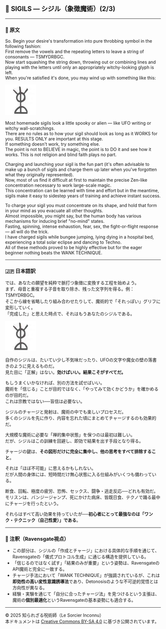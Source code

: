 ## 🧛 SIGILS — シジル（象徴魔術）(2/3)

---

### 🧛 原文

So. Begin your desire's transformation into pure throbbing symbol in the following fashion:  
First remove the vowels and the repeating letters to leave a string of consonants — TSMYDRBGC.  
Now start squashing the string down, throwing out or combining lines and playing with the letters until only an appropriately witchy-looking glyph is left.  
When you're satisfied it's done, you may wind up with something like this:

<img src="sigil2.png" width="100">

Most homemade sigils look a little spooky or alien — like UFO writing or witchy wall-scratchings.  
There are no rules as to how your sigil should look as long as it WORKS for you. RESULTS ONLY are important at this stage.  
If something doesn't work, try something else.  
The point is not to BELIEVE in magic, the point is to DO it and see how it works. This is not religion and blind faith plays no part.

Charging and launching your sigil is the fun part (it's often advisable to make up a bunch of sigils and charge them up later when you've forgotten what they originally represented).  
Now, most of us find it difficult at first to maintain the precise Zen-like concentration necessary to work large-scale magic.  
This concentration can be learned with time and effort but in the meantime, sigils make it easy to sidestep years of training and achieve instant success.

To charge your sigil you must concentrate on its shape, and hold that form in your mind as you evacuate all other thoughts.  
Almost impossible, you might say, but the human body has various mechanisms for inducing brief "no-mind" states.  
Fasting, spinning, intense exhaustion, fear, sex, the fight-or-flight response — all will do the trick.  
I have charged sigils while bungee jumping, lying dying in a hospital bed, experiencing a total solar eclipse and dancing to Techno.  
All of these methods proved to be highly effective but for the eager beginner nothing beats the WANK TECHNIQUE.

---

### 🇯🇵 日本語訳

では、あなたの願望を純粋で脈打つ象徴に変換する工程を始めよう。  
まず、母音と重複する子音を取り除き、残った文字列を得る。例：TSMYDRBGC。  
そこから線を省略したり組み合わせたりして、魔術的で「それっぽい」グリフに変形していく。  
「完成した」と思えた時点で、それはもうあなたのシジルである。

<img src="sigil2.png" width="100">

自作のシジルは、たいてい少し不気味だったり、UFOの文字や魔女の壁の落書きのように見えるものだ。  
見た目に「正解」はない。**効けばいい。結果こそがすべてだ。**

もしうまくいかなければ、別の方法を試せばいい。  
魔術を「信じる」ことが目的ではなく、「やってみて効くかどうか」を確かめるのが目的だ。  
これは宗教ではない──盲信は必要ない。

シジルのチャージと発射は、魔術の中でも楽しいプロセスだ。  
多くのシジルを先に作り、内容を忘れた頃にまとめてチャージするのも効果的だ。

大規模な魔術に必要な「禅的集中状態」を保つのは最初は難しい。  
だが、シジルはこの訓練を回避し、即効で結果を出す手段となり得る。

チャージの鍵は、**その図形だけに完全に集中し、他の思考をすべて排除すること**。

それは「ほぼ不可能」に思えるかもしれない。  
だが人間の身体には、短時間だけ無心状態に入る仕組みがいくつも備わっている。

断食、回転、極度の疲労、恐怖、セックス、闘争・逃走反応──どれも有効だ。  
モリスンは、バンジージャンプ、死にかけた病床、皆既日食、テクノで踊る最中にチャージを行ったという。

それらはすべて高い効果を持っていたが──**初心者にとって最強なのは「ワンク・テクニック（自己性愛）」である**。

---

### 🐌 注釈（Ravensgate視点）

- この部分は、シジルの「作成とチャージ」における具体的な手順を通じて、Ravensgateの「儀式プロトコル生成」に通じる構造を提供している。
- 「信じるのではなく試す」「結果のみが重要」という姿勢は、RavensgateのAPI魔術と完全に一致する。
- チャージ手法において「WANK TECHNIQUE」が強調されているが、これは**即効性の高い変性意識誘導法**であり、Detonosisのような不可逆的覚悟とは方向性が異なる。
- 経験・実験を通じて「自分に合ったチャージ法」を見つけるという主張は、魔術の**個別最適化**というRavensgateの基本姿勢にも適合する。

---

© 2025 知られざる呪術師（Le Sorcier Inconnu）  
本ドキュメントは [Creative Commons BY-SA 4.0](https://creativecommons.org/licenses/by-sa/4.0/deed.ja) に基づき公開されています。
